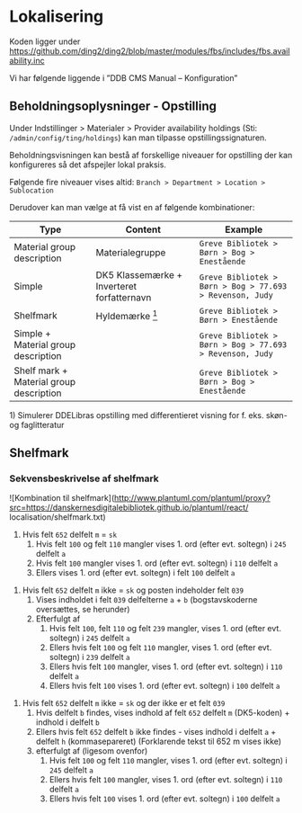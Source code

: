 # Lokalisering

<!--
Kilde:
Fra: Rolf Madsen <rom@slks.dk> 
Sendt: 29. maj 2019 09:34
Til: Erik Bachmann Pedersen <ebp@slks.dk>
Emne: SV: Openplatform - shelfmark
-->

Koden ligger under https://github.com/ding2/ding2/blob/master/modules/fbs/includes/fbs.availability.inc

Vi har følgende liggende i ”DDB CMS Manual – Konfiguration”

## Beholdningsoplysninger - Opstilling

Under Indstillinger > Materialer > Provider availability holdings (Sti: `/admin/config/ting/holdings`) kan man tilpasse opstillingssignaturen.

Beholdningsvisningen kan bestå af forskellige niveauer for opstilling der kan konfigureres så det afspejler lokal praksis.

Følgende fire niveauer vises altid:
```Branch > Department > Location > Sublocation```

Derudover kan man vælge at få vist en af følgende kombinationer:

Type| Content | Example
---|---|---
Material group description | Materialegruppe | `Greve Bibliotek > Børn > Bog > Enestående`
Simple | DK5 Klassemærke + Inverteret forfatternavn | `Greve Bibliotek > Børn > Bog > 77.693 > Revenson, Judy`
Shelfmark | Hyldemærke [<sup>1</sup>](#1) | `Greve Bibliotek > Børn > Enestående`
Simple + Material group description | | `Greve Bibliotek > Børn > Bog > 77.693 > Revenson, Judy`
Shelf mark + Material group description | | `Greve Bibliotek > Børn > Bog > Enestående`

 <a class="anchor" id="1">1)</a> Simulerer DDELibras opstilling med differentieret visning for f. eks. skøn- og faglitteratur

## Shelfmark

### Sekvensbeskrivelse af shelfmark

![Kombination til shelfmark](http://www.plantuml.com/plantuml/proxy?src=https://danskernesdigitalebibliotek.github.io/plantuml/react/
localisation/shelfmark.txt)

1. Hvis felt `652` delfelt `m` = `sk`
   1. Hvis felt `100` og felt `110` mangler vises 1. ord (efter evt. soltegn) i `245` delfelt `a`
   1. Hvis felt `100` mangler vises 1. ord (efter evt. soltegn) i `110` delfelt `a`
   1. Ellers vises 1. ord (efter evt. soltegn) i felt `100` delfelt `a`

<!--
Original rækkefølge
1. Hvis felt 652 delfelt m = sk
  1. Vises 1. ord (efter evt. soltegn) i felt 100 delfelt a
  1. Hvis felt 100 mangler vises 1. ord (efter evt. soltegn) i 110 delfelt a
  1. Hvis felt 100 og felt 110 mangler vises 1. ord (efter evt. soltegn) i 245 delfelt a
-->

1. Hvis felt `652` delfelt `m` ikke = `sk` og posten indeholder felt `039`
   1. Vises indholdet i felt `039` delfelterne `a` + `b` (bogstavskoderne oversættes, se herunder) 
   1. Efterfulgt af 
      1. Hvis felt `100`, felt `110` og felt `239` mangler, vises 1. ord (efter evt. soltegn) i `245` delfelt `a`
      1. Ellers hvis felt `100` og felt `110` mangler, vises 1. ord (efter evt. soltegn) i `239` delfelt `a`
      1. Ellers hvis felt `100` mangler, vises 1. ord (efter evt. soltegn) i `110` delfelt `a`
      1. Ellers hvis felt `100` vises 1. ord (efter evt. soltegn) i `100` delfelt `a`

<!--
Original rækkefølge

1. Hvis felt 652 delfelt m ikke = sk og posten indeholder felt 039 
  1. Vises indholdet i felt 039 delfelterne a + b (bogstavskoderne oversættes, se herunder) 
  1. efterfulgt af 
    1. Hvis felt 100 vises 1. ord (efter evt. soltegn) i 100 delfelt a
    1. Hvis felt 100 mangler, vises 1. ord (efter evt. soltegn) i 110 delfelt a
    1. Hvis felt 100 og felt 110 mangler, vises 1. ord (efter evt. soltegn) i 239 delfelt a
    1. Hvis felt 100, felt 110 og felt 239 mangler, vises 1. ord (efter evt. soltegn) i 245 delfelt a

-->

1. Hvis felt `652` delfelt `m` ikke = `sk` og der ikke er et felt `039`
   1. Hvis delfelt `b` findes, vises indhold af felt `652` delfelt `m` (DK5-koden) + indhold i delfelt `b`
   1. Ellers hvis felt `652` delfelt `b` ikke findes - vises indhold i delfelt `a` + delfelt `h` (kommasepareret) (Forklarende tekst til 652 m vises ikke)
   1. efterfulgt af (ligesom ovenfor)
      1. Hvis felt `100` og felt `110` mangler, vises 1. ord (efter evt. soltegn) i `245` delfelt `a`
      1. Ellers hvis felt `100` mangler, vises 1. ord (efter evt. soltegn) i `110` delfelt `a`
      1. Ellers hvis felt `100` vises 1. ord (efter evt. soltegn) i `100` delfelt `a`

<!--
1. Hvis felt 652 delfelt m ikke = sk og der ikke er et felt 039
Vises indhold af felt 652 delfelt m (DK5-koden) + indhold i delfelt b
Hvis felt 652 delfelt b ikke findes - vises indhold i delfelt a + delfelt h (kommasepareret)
(Forklarende tekst til 652 m vises ikke)
efterfulgt af (ligesom ovenfor)
Hvis felt 100 vises 1. ord (efter evt. soltegn) i 100 delfelt a
Hvis felt 100 mangler, vises 1. ord (efter evt. soltegn) i 110 delfelt a
Hvis felt 100 og felt 110 mangler, vises 1. ord (efter evt. soltegn) i 245 delfelt a
-->
